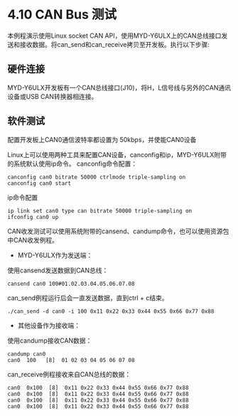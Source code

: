 # 4.10 CAN Bus 测试

本例程演示使用Linux socket CAN API，使用MYD-Y6ULX上的CAN总线接口发送和接收数据。将can_send和can_receive拷贝至开发板。执行以下步骤:

## 硬件连接
MYD-Y6ULX开发板有一个CAN总线接口(J10)，将H，L信号线与另外的CAN通讯设备或USB CAN转换器相连接。

## 软件测试
配置开发板上CAN0通信波特率都设置为 50kbps，并使能CAN0设备

Linux上可以使用两种工具来配置CAN设备，canconfig和ip，MYD-Y6ULX附带的系统默认使用ip命令。
canconfig命令配置：
```
canconfig can0 bitrate 50000 ctrlmode triple-sampling on
canconfig can0 start
```
ip命令配置
```
ip link set can0 type can bitrate 50000 triple-sampling on
ifconfig can0 up
```

CAN收发测试可以使用系统附带的cansend、candump命令，也可以使用资源包中CAN收发例程。

- MYD-Y6ULX作为发送端：

使用cansend发送数据到CAN总线：
```
cansend can0 100#01.02.03.04.05.06.07.08
```

can_send例程运行后会一直发送数据，直到ctrl + c结束。
```
./can_send -d can0 -i 100 0x11 0x22 0x33 0x44 0x55 0x66 0x77 0x88
```

- 其他设备作为接收端：

使用candump接收CAN数据：

```
candump can0
can0  100   [8]  01 02 03 04 05 06 07 08
```

can_receive例程接收来自CAN总线的数据：

```
can0  0x100  [8]  0x11 0x22 0x33 0x44 0x55 0x66 0x77 0x88 
can0  0x100  [8]  0x11 0x22 0x33 0x44 0x55 0x66 0x77 0x88 
can0  0x100  [8]  0x11 0x22 0x33 0x44 0x55 0x66 0x77 0x88 
can0  0x100  [8]  0x11 0x22 0x33 0x44 0x55 0x66 0x77 0x88
```
